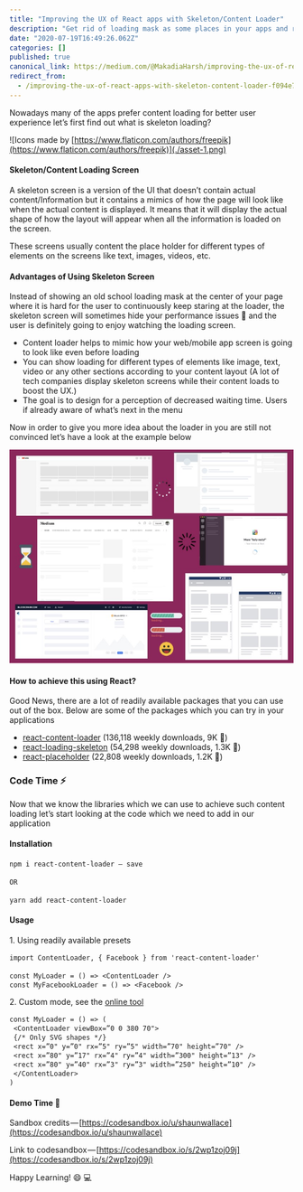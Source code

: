 ```yaml
---
title: "Improving the UX of React apps with Skeleton/Content Loader"
description: "Get rid of loading mask as some places in your apps and replace it with content loaders for better user experience."
date: "2020-07-19T16:49:26.062Z"
categories: []
published: true
canonical_link: https://medium.com/@MakadiaHarsh/improving-the-ux-of-react-apps-with-skeleton-content-loader-f094e7ada4b6
redirect_from:
  - /improving-the-ux-of-react-apps-with-skeleton-content-loader-f094e7ada4b6
---
```


Nowadays many of the apps prefer content loading for better user experience let’s first find out what is skeleton loading?

![Icons made by [https://www.flaticon.com/authors/freepik](https://www.flaticon.com/authors/freepik)](./asset-1.png)

#### Skeleton/Content Loading Screen

A skeleton screen is a version of the UI that doesn’t contain actual content/Information but it contains a mimics of how the page will look like when the actual content is displayed. It means that it will display the actual shape of how the layout will appear when all the information is loaded on the screen.

These screens usually content the place holder for different types of elements on the screens like text, images, videos, etc.

#### Advantages of Using Skeleton Screen

Instead of showing an old school loading mask at the center of your page where it is hard for the user to continuously keep staring at the loader, the skeleton screen will sometimes hide your performance issues 🤪 and the user is definitely going to enjoy watching the loading screen.

-   Content loader helps to mimic how your web/mobile app screen is going to look like even before loading
-   You can show loading for different types of elements like image, text, video or any other sections according to your content layout (A lot of tech companies display skeleton screens while their content loads to boost the UX.)
-   The goal is to design for a perception of decreased waiting time. Users if already aware of what’s next in the menu

Now in order to give you more idea about the loader in you are still not convinced let’s have a look at the example below

![Skeleton screen of different apps](./asset-2.jpeg)

#### How to achieve this using React?

Good News, there are a lot of readily available packages that you can use out of the box. Below are some of the packages which you can try in your applications

-   [react-content-loader](https://danilowoz.com/create-content-loader/) (136,118 weekly downloads, 9K 🌟)
-   [react-loading-skeleton](https://github.com/dvtng/react-loading-skeleton) (54,298 weekly downloads, 1.3K 🌟)
-   [react-placeholder](https://github.com/buildo/react-placeholder) (22,808 weekly downloads, 1.2K 🌟)

### **Code Time ⚡️**

Now that we know the libraries which we can use to achieve such content loading let’s start looking at the code which we need to add in our application

#### Installation

```
npm i react-content-loader — save 

OR 

yarn add react-content-loader
```

#### Usage

1\. Using readily available presets

```
import ContentLoader, { Facebook } from 'react-content-loader'

const MyLoader = () => <ContentLoader />
const MyFacebookLoader = () => <Facebook />
```

2\. Custom mode, see the [online tool](https://danilowoz.github.io/create-react-content-loader/)

```
const MyLoader = () => (
 <ContentLoader viewBox=”0 0 380 70">
 {/* Only SVG shapes */} 
 <rect x=”0" y=”0" rx=”5" ry=”5" width=”70" height=”70" />
 <rect x=”80" y=”17" rx=”4" ry=”4" width=”300" height=”13" />
 <rect x=”80" y=”40" rx=”3" ry=”3" width=”250" height=”10" />
 </ContentLoader>
)
```

#### Demo Time 🧨



Sandbox credits — [https://codesandbox.io/u/shaunwallace](https://codesandbox.io/u/shaunwallace)

Link to codesandbox — [https://codesandbox.io/s/2wp1zoj09j](https://codesandbox.io/s/2wp1zoj09j)

Happy Learning! 😄 💻
